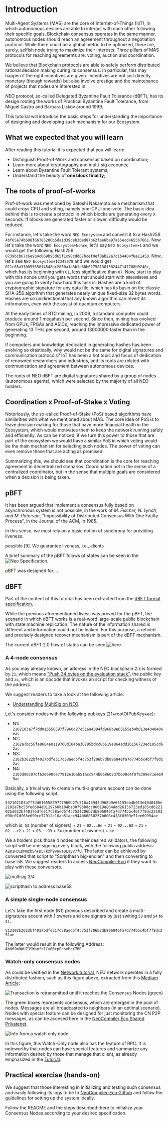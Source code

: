 # Introduction

Multi-Agent Systems (MAS) are the core of Internet-of-Things (IoT), in which autonomous devices are able to interact with each other following their specific goals.
Blockchain consensus operates in the same manner, autonomous nodes should reach an agreement throughout a negotiation protocol.
While there could be a global metric to be optimized, there are, surely, selfish node trying to maximize their interests.
Three pillars of MAS protocols for reaching agreements are: voting, auction and coordination.

We believe that Blockchain protocols are able to safely perform distributed rational decision making during its consensus.
In particular, this may happen if the right incentives are given.
Incentives are not just directly monetary (though rewards) but also involve prestige and the maintenance of projects that nodes are interested in.

NEO protocol, so-called Delegated Byzantine Fault Tolerance (dBFT), has its design rooting the works of Practical Byzantine Fault Tolerance, from Miguel Castro and Barbara Liskov around 1999.

This tutorial will introduce the basic steps for understanding the importance of designing and developing such mechanism for our Ecosystem.

## What we expected that you will learn

After reading this tutorial it is expected that you will learn:

- Distinguish Proof-of-Work and consensus based on coordination;
- Learn more about cryptography and multi-sig accounts;
- Learn about Byzantine Fault Tolerant systems;
- Understand the beauty of **one block finality**;


## The roots of proof-of-works

Prof-of-work was mentioned by Satoshi Nakamoto as a mechanism that could cross CPU and voting, namely one-CPU-one-vote.
The basic idea behind this is to create a protocol in which blocks are generating every `X` seconds.
If blocks are generated faster or slower, difficulty would be reduced.

For instance, let's take the word `NEO Ecosystem` and convert it to a Hash256 `4bf65a74b608f6b785286b5da1d39ceb36ed87b62fee6ba97a65ecd4655b7661`.
Now let's take the word `NEO Ecosystem+Nonce`, let's say `NEO Ecosystem+1` and we would get the following Hash256 `0739bcb67c6e934c669b95d65f1c98cdd67bcef0ef8ab22a7c1b4404f0e11450`.
Now, let's see `NEO Ecosystem+12345678` and we would get `011c65a33085565814548bc2860a1a3b1c68b627581381382447147788b0240c`, which has its beginning with `01`, less significative than `07`.
Now, start to play with this nonce until you gets words that should start with `0000000000` and you are going to verify how hard this task is.
Hashes are a kind of cryptographic signature for any data file, which has its basin on the classic SHA-256 algorithm that generates nearly unique fixed-size 32 bytes words.
Hashes are so unidirectional that any known algorithm can revert its information, even with the assist of quantum computers.

At the early times of BTC mining, in 2009, a standard computer could produce around 1 megahash per second.
Since then, mining has evolved from GPUs, FPGAs and ASICs, reaching the impressive dedicated power of generating 13 TH/s per second, around 13000000 faster than in the beginning.

If computers and knowledge dedicated in generating hashes has been evolving so drastically, why would not be the same for digital signatures and communication protocols?
IoT has been a hot topic and focus of dedication of renowned researchers and industries, and its roots are related with communication and agreement between autonomous devices.

The roots of NEO dBFT are digital signatures shared by a group of nodes (autonomous agents), which were selected by the majority of all NEO holders.

## Coordination x Proof-of-Stake x Voting

Notoriously, the so-called Proof-of-Stake (PoS) based algorithms have similarities with what we mentioned about MAS.
The core idea of PoS is to leave decision making for those that have more financial health in the Ecosystem, which would motivates them to keep the network running safely and efficiently.
As can be noticed, if we turn this power to those that are part of the ecosystem we would have a similar PoS in which voting would be the main mechanism for selecting such nodes.
The power of voting can even remove those that are acting as promised.

Summarizing this, we should see that coordination is the core for reaching agreement in decentralized scenarios.
Coordination not in the sense of a centralized coordinator, but in the sense that multiple goals are considered when a decision is being taken.

## pBFT

It has been argued that implement a consensus fully based on asynchronous system is not possible, in the work of  *M. Fischer, N. Lynch, and M. Paterson*, "Impossibility of
Distributed Consensus With One Faulty Process", in the Journal of the ACM, in 1985.

In this sense, we must rely on a basic notion of synchrony for providing liveness.

possible [9].
 We guarantee liveness, i.e., clients

A brief summary of the pBFT folows of states can be seen in the ![Neo Specification](https://github.com/NeoResearch/yellowpaper/blob/master/sections/graphviz-images/graphviz-pbft.jpg?raw=true).

pBFT was designed for....

## dBFT

Part of the content of this tutorial has been extracted from the [dBFT formal specification](https://github.com/NeoResearch/yellowpaper/blob/master/sections/08_dBFT.md).

While the previous aforementioned livess was proved for the pBFT, the scenario in which dBFT works is a real-word large-scale public blockchain with state machine replication.
The nature of the information shared is different and information could not be leaked.
For this purpose, a refined and precisely designed recover mechanism is part of the dBFT mechanism.


The current dBFT 2.0 flow of states can be seen ![here](https://github.com/NeoResearch/yellowpaper/blob/master/sections/graphviz-images/graphviz-dbft-v2-recover.jpg?raw=true)


### A 4-node consensus

As you may already known, an address in the NEO blockchain 2.x is formed by `21`, which means ["Push 34 bytes on the evaluation stack"](https://github.com/neo-project/neo-vm/blob/f81c3039d5fb4417b3c1ad780378c7f92499964a/src/neo-vm/OpCode.cs#L144), the public key and `ac`, which is an opcode that invokes an script for checking witness of the address.

We suggest readers to take a look at the following article:

- [Understanding MultiSig on NEO](https://medium.com/neoresearch/understanding-multisig-on-neo-df9c9c1403b1).

Let's consider nodes with the following pubkeys (21+rootOfPubKey+ac):

- N1: `2102103a7f7dd016558597f7960d27c516a4394fd968b9e65155eb4b013e4040406eac`
- N2: `2102a7bc55fe8684e0119768d104ba30795bdcc86619e864add26156723ed185cd62ac`
- N3: `2102b3622bf4017bdfe317c58aed5f4c753f206b7db896046fa7d774bbc4bf7f8dc2ac`
- N4: `2103d90c07df63e690ce77912e10ab51acc944b66860237b608c4f8f8309e71ee699ac`

Basically, a trivial way to create a multi-signature account can be done using the following script:

`532102103a7f7dd016558597f7960d27c516a4394fd968b9e65155eb4b013e4040406e2102a7bc55fe8684e0119768d104ba30795bdcc86619e864add26156723ed185cd622102b3622bf4017bdfe317c58aed5f4c753f206b7db896046fa7d774bbc4bf7f8dc22103d90c07df63e690ce77912e10ab51acc944b66860237b608c4f8f8309e71ee69954ae`

which is: `53` (number of signers) + `21` + `02...6e` + `21` + `02...62` + `21` + `02...c2` + `21` + `03...99` + `54` (number of owners) + `ae`

We a holders pick those 4 nodes as their desired validators, the following script will be one signing every block, with the following public address: `AZ81H31DMWzbSnFDLFkzh9vHwaDLayV7fU`.
The latter can be achieved by converted that script to "Scripthash big-endian" and then converting to base-58.
We suggest readers to access [NeoCompiler-Eco](https://neocompiler.io/#!/ecolab/conversor) if they want to play with these conversors.

![multisig 3/4](./multisig_3_4.png)

![scripthash to address base58](./scripthash_address.png)

### A simple single-node consensus

Let's take the first node (N1) previous described and create a multi-signatures acount with 1 owners and one signers by just switing `53` and `54` to `4f`.

`512102b3622bf4017bdfe317c58aed5f4c753f206b7db896046fa7d774bbc4bf7f8dc251ae`

The latter would result in the following Address: `AbU69m8WUZJSWanfr1Cy66cpEcsmMcX7BR`

### Watch-only consensus nodes

As could be verified in the [Network tutorial](linkToNetworkTODO), NEO network operates in a fully distributed fashion, such as this figure above, extracted from this [Medium Article](https://medium.com/neoresearch/understanding-neo-network-in-five-pictures-e51b7c19d6e0):

![Transaction is retransmitted until it reaches the Consensus Nodes (green)](https://cdn-images-1.medium.com/max/800/1*vKbm_Di8GgQep8SyKeAWNw.png)

The green boxes represents consensus, which are emerged in the pool of nodes.
Messages are all broadcasted to neighbors (in an optimal scenario).
Nodes with special feature can be designed for just monitoring the CN P2P messages, as can be accesed here in the [NeoCompiler Eco Shared Privatenet](https://neocompiler.io/#!/ecolab/cnnodesinfo).

![Info from a watch only node](./watch-only-node.png)

In this figure, this Watch-Only node also has the feature of RPC.
It is noteworthy that nodes can have special features and summarize any information desired by those that manage that client, as already emphasized in the [Tutorial](./linkToPluginsTodo).

## Practical exercise (hands-on)

We suggest that those interesting in initializing and testing such consensus and easily following its logs to be to [NeoCompiler-Eco Github](https://github.com/NeoResearch/neocompiler-eco) and follow the guidelines for setting up the system locally.

Follow the README and the steps described there to initialize your Consensus Nodes according to your desired specification.
